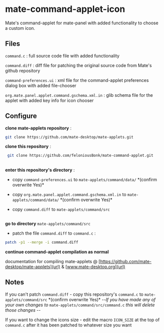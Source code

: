 # mate-command-applet-icon                                                                                                                                           
Mate's command-applet for mate-panel with added functionality to choose a custom icon. 

## Files
`command.c` : full source code file with added functionality

`command.diff` : diff file for patching the original source code from Mate's github repository

`command-preferences.ui` : xml file for the command-applet preferences dialog box with added file-chooser

`org.mate.panel.applet.command.gschema.xml.in` : glib schema file for the applet with added key info for icon chooser

## Configure
**clone mate-applets repository** :
```bash 
git clone https://github.com/mate-desktop/mate-applets.git
```

**clone this repository** :
```bash
 git clone https://github.com/feloniousBonk/mate-command-applet.git
```
## 
**enter this repository's directory** :

- copy `command-preferences.ui` to `mate-applets/command/data/` \*(confirm overwrite Yes)\*

- copy `org.mate.panel.applet.command.gschema.xml.in` to `mate-applets/command/data/` \*(confirm overwrite Yes)\*

- copy `command.diff` to `mate-applets/command/src`
## 

**go to directory** `mate-applets/command/src` 

- patch the file `command.diff` to `command.c` :
```bash
patch -p1 --merge -i command.diff
 ```

**continue command-applet compilation as normal** 

documentation for compiling mate-applets @ [https://github.com/mate-desktop/mate-applets](url) & [www.mate-desktop.org](url)

## Notes
If you can't patch `command.diff` - copy this repository's `command.c` to `mate-applets/command/src` \*(confirm overwrite Yes)\* --_If you have made any of your own changes to_ `mate-applets/command/src/command.c` _this will delete those changes_ --

If you want to change the icons size - edit the macro `ICON_SIZE` at the top of `command.c` after it has been patched to whatever size you want
